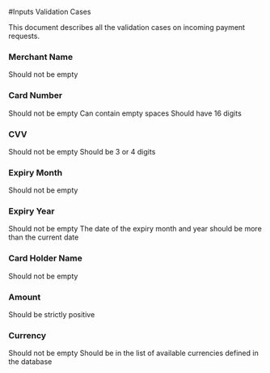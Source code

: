#Inputs Validation Cases

This document describes all the validation cases on incoming payment requests. 

### Merchant Name 
Should not be empty

### Card Number
Should not be empty
Can contain empty spaces
Should have 16 digits

### CVV
Should not be empty
Should be 3 or 4 digits

### Expiry Month
Should not be empty

### Expiry Year
Should not be empty
The date of the expiry month and year should be more than the current date

### Card Holder Name
Should not be empty

### Amount
Should be strictly positive

### Currency
Should not be empty
Should be in the list of available currencies defined in the database
